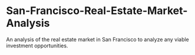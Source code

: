 # San-Francisco-Real-Estate-Market-Analysis
An analysis of the real estate market in San Francisco to analyze any viable investment opportunities. 
